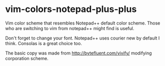 vim-colors-notepad-plus-plus
============================

Vim color scheme that resembles Notepad++ default color scheme. Those who are switching to vim from notepad++ might find is useful.

Don't forget to change your font. Notepad++ uses courier new by default I think. Consolas is a great choice too.

The basic copy was made from http://bytefluent.com/vivify/ modifying corporation scheme.
